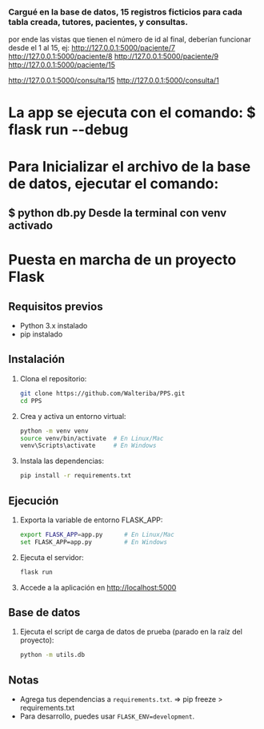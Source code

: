 ### Cargué en la base de datos, 15 registros ficticios para cada tabla creada, tutores, pacientes, y consultas.
por ende las vistas que tienen el número de id al final, deberían funcionar desde el 1 al 15, ej:
http://127.0.0.1:5000/paciente/7
http://127.0.0.1:5000/paciente/8
http://127.0.0.1:5000/paciente/9
http://127.0.0.1:5000/paciente/15

http://127.0.0.1:5000/consulta/15
http://127.0.0.1:5000/consulta/1

# La app se ejecuta con el comando: $ flask run --debug

# Para Inicializar el archivo de la base de datos, ejecutar el comando:
 ## $ python db.py    Desde la terminal con venv activado

# Puesta en marcha de un proyecto Flask

## Requisitos previos

- Python 3.x instalado
- pip instalado

## Instalación

1. Clona el repositorio:
    ```bash
    git clone https://github.com/Walteriba/PPS.git
    cd PPS
    ```

2. Crea y activa un entorno virtual:
    ```bash
    python -m venv venv
    source venv/bin/activate  # En Linux/Mac
    venv\Scripts\activate     # En Windows
    ```

3. Instala las dependencias:
    ```bash
    pip install -r requirements.txt
    ```

## Ejecución

1. Exporta la variable de entorno FLASK_APP:
    ```bash
    export FLASK_APP=app.py      # En Linux/Mac
    set FLASK_APP=app.py         # En Windows
    ```

2. Ejecuta el servidor:
    ```bash
    flask run
    ```

3. Accede a la aplicación en [http://localhost:5000](http://localhost:5000)

## Base de datos

1. Ejecuta el script de carga de datos de prueba (parado en la raíz del proyecto):
    ```bash
    python -m utils.db
    ```
     
## Notas

- Agrega tus dependencias a `requirements.txt`. => pip freeze > requirements.txt
- Para desarrollo, puedes usar `FLASK_ENV=development`.